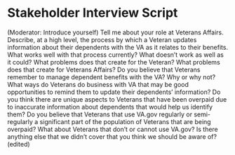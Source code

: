 # Stakeholder Interview Script
(Moderator: Introduce yourself)
Tell me about your role at Veterans Affairs.
Describe, at a high level, the process by which a Veteran updates information about their dependents with the VA as it relates to their benefits.
What works well with that process currently?
What doesn’t work as well as it could?
What problems does that create for the Veteran?
What problems does that create for Veterans Affairs?
Do you believe that Veterans remember to manage dependent benefits with the VA? Why or why not?
What ways do Veterans do business with VA that may be good opportunities to remind them to update their dependents’ information?
Do you think there are unique aspects to Veterans that have been overpaid due to inaccurate information about dependents that would help us identify them?
Do you believe that Veterans that use VA.gov regularly or semi-regularly a significant part of the population of Veterans that are being overpaid? What about Veterans that don’t or cannot use VA.gov?
Is there anything else that we didn’t cover that you think we should be aware of? (edited) 
